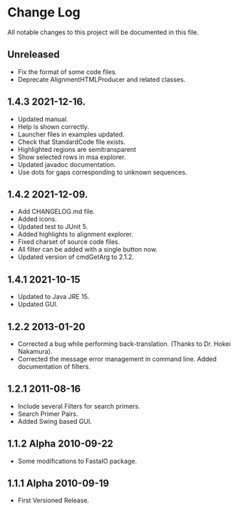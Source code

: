 # Change Log

All notable changes to this project will be documented in this file.

## Unreleased

- Fix the format of some code files.
- Deprecate AlignmentHTMLProducer and related classes.

## 1.4.3 2021-12-16.
- Updated manual.
- Help is shown correctly.
- Launcher files in examples updated.
- Check that StandardCode file exists.
- Highlighted regions are semitransparent
- Show selected rows in msa explorer.
- Updated javadoc documentation.
- Use dots for gaps corresponding to unknown sequences.

## 1.4.2 2021-12-09.
- Add CHANGELOG.md file.
- Added icons.
- Updated test to JUnit 5.
- Added highlights to alignment explorer.
- Fixed charset of source code files.
- All filter can be added with a single button now.
- Updated version of cmdGetArg to 2.1.2.

## 1.4.1 2021-10-15
 - Updated to Java JRE 15.
 - Updated GUI.

## 1.2.2 2013-01-20
 - Corrected a bug while performing back-translation. (Thanks to Dr. Hokei
   Nakamura).
 - Corrected the message error management in command line.
   Added documentation of filters.

## 1.2.1 2011-08-16
 - Include several Filters for search primers.
 - Search Primer Pairs.
 - Added Swing based GUI.

## 1.1.2 Alpha 2010-09-22
 - Some modifications to FastaIO package.

## 1.1.1 Alpha 2010-09-19
 - First Versioned Release.
